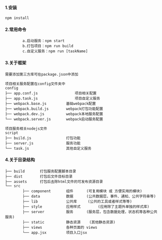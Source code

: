 #### 1.安装
	npm install

#### 2.常用命令
			a.启动服务：npm start
			b.打包项目：npm run build
			c.自定义服务：npm run [taskName]

#### 3.关于框架

	需要添加第三方库可在package.json中添加

	项目相关服务配置在config文件夹中
	config
	├── app.conf.js					项目相关配置
	├── app.task.js					项目自定义服务
	├── webpack.base.js			基础webpack配置
	├── webpack.build.js		webpack打包功能配置
	├── webpack.dev.js			webpack本地服务配置
	└── webpack.server.js		webpack启动服务配置

	项目服务相关nodejs文件
	script
	├── build.js				打包功能  
	├── server.js				服务功能  
	└── task.js					其他自定义服务

#### 4.关于目录结构

	├── build		打包服务配置脚本目录
	├── dist		打包后文件目标目录
	├── assets		打包后去除html文件的可发布资源目录
	└── src
			├── component		组件		(可复用模块 或 方便实用的模块)
			├── data			数据		(公共数据层，事件、通知、公共字符串等)
			├── lib				公共库		(公共的工具或者样式等等)
			├── style			应用样式		(应用除了主题外单独的样式库)
			├── server			服务		(服务层，包含数据处理，状态机等各种公共服务)
			├── static			静态资源	(其他静态资源)
			├── views			各种页面的 views
			└── app.jsx			项目入口jsx

